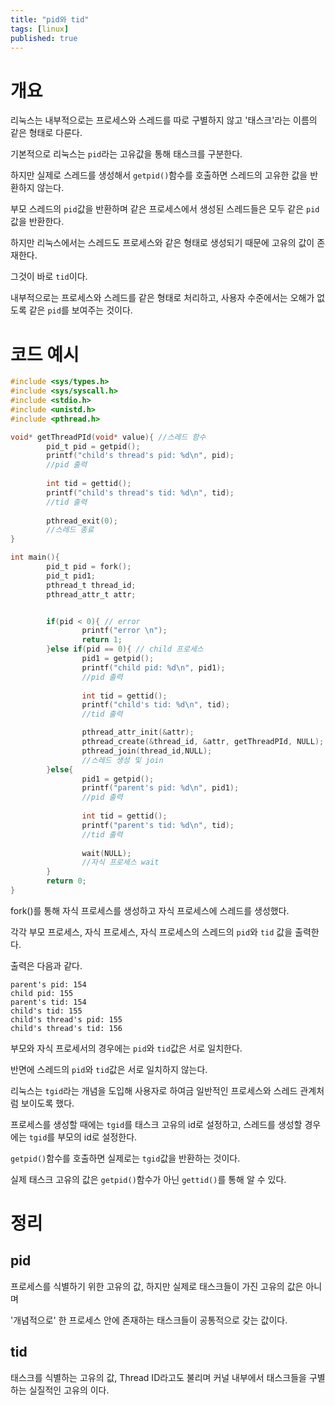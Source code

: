```yaml
---
title: "pid와 tid"
tags: [linux]
published: true
---
```

# 개요
리눅스는 내부적으로는 프로세스와 스레드를 따로 구별하지 않고 '태스크'라는 이름의 같은 형태로 다룬다.

기본적으로 리눅스는 `pid`라는 고유값을 통해 태스크를 구분한다.

하지만 실제로 스레드를 생성해서 `getpid()`함수를 호출하면 스레드의 고유한 값을 반환하지 않는다.

부모 스레드의 `pid`값을 반환하며 같은 프로세스에서 생성된 스레드들은 모두 같은 `pid`값을 반환한다.

하지만 리눅스에서는 스레드도 프로세스와 같은 형태로 생성되기 때문에 고유의 값이 존재한다.

그것이 바로 `tid`이다.

내부적으로는 프로세스와 스레드를 같은 형태로 처리하고, 사용자 수준에서는 오해가 없도록 같은 `pid`를 보여주는 것이다.

# 코드 예시

```c
#include <sys/types.h>
#include <sys/syscall.h>
#include <stdio.h>
#include <unistd.h>
#include <pthread.h>

void* getThreadPId(void* value){ //스레드 함수
        pid_t pid = getpid();
        printf("child's thread's pid: %d\n", pid);
        //pid 출력
        
        int tid = gettid();
        printf("child's thread's tid: %d\n", tid);
        //tid 출력
        
        pthread_exit(0);
        //스레드 종료
}

int main(){
        pid_t pid = fork();
        pid_t pid1;
        pthread_t thread_id;
        pthread_attr_t attr;


        if(pid < 0){ // error
                printf("error \n");
                return 1;
        }else if(pid == 0){ // child 프로세스
                pid1 = getpid();
                printf("child pid: %d\n", pid1);
                //pid 출력
                
                int tid = gettid();
                printf("child's tid: %d\n", tid);
                //tid 출력

                pthread_attr_init(&attr);
                pthread_create(&thread_id, &attr, getThreadPId, NULL);
                pthread_join(thread_id,NULL);
                //스레드 생성 및 join
        }else{
                pid1 = getpid();
                printf("parent's pid: %d\n", pid1);
                //pid 출력
                
                int tid = gettid();
                printf("parent's tid: %d\n", tid);
                //tid 출력
                
                wait(NULL);
                //자식 프로세스 wait
        }
        return 0;
}
```
fork()를 통해 자식 프로세스를 생성하고 자식 프로세스에 스레드를 생성했다.

각각 부모 프로세스, 자식 프로세스, 자식 프로세스의 스레드의 `pid`와 `tid` 값을 출력한다.

출력은 다음과 같다.
```
parent's pid: 154
child pid: 155
parent's tid: 154
child's tid: 155
child's thread's pid: 155
child's thread's tid: 156
```
부모와 자식 프로세서의 경우에는 `pid`와 `tid`값은 서로 일치한다.

반면에 스레드의 `pid`와 `tid`값은 서로 일치하지 않는다.

리눅스는 `tgid`라는 개념을 도입해 사용자로 하여금 일반적인 프로세스와 스레드 관계처럼 보이도록 했다.

프로세스를 생성할 때에는 `tgid`를 태스크 고유의 id로 설정하고, 스레드를 생성할 경우에는 `tgid`를 부모의 id로 설정한다.

`getpid()`함수를 호출하면 실제로는 `tgid`값을 반환하는 것이다.

실제 태스크 고유의 값은 `getpid()`함수가 아닌 `gettid()`를 통해 알 수 있다.

# 정리
## pid
프로세스를 식별하기 위한 고유의 값, 하지만 실제로 태스크들이 가진 고유의 값은 아니며 

'개념적으로' 한 프로세스 안에 존재하는 태스크들이 공통적으로 갖는 값이다.

## tid
태스크를 식별하는 고유의 값, Thread ID라고도 불리며 커널 내부에서 태스크들을 구별하는 실질적인 고유의 이다.
